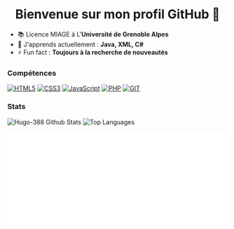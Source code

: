 <body>
<h1 align="center">Bienvenue sur mon profil GitHub 👋</h1>


- 📚 Licence MIAGE à L'**Université de Grenoble Alpes**
- 🌱 J'apprends actuellement : **Java, XML, C#**
- ⚡ Fun fact : **Toujours à la recherche de nouveautés**


### Compétences

<a href="https://developer.mozilla.org/fr/docs/Glossary/HTML5" target="_blank"><img src="https://cdn-icons-png.flaticon.com/512/732/732212.png" alt="HTML5" width="50" height="50"></a>
<a href="https://developer.mozilla.org/fr/docs/Web/CSS" target="_blank"><img src="[https://raw.githubusercontent.com/danielcranney/readme-generator/main/public/icons/skills/css3-colored.svg](https://upload.wikimedia.org/wikipedia/commons/thumb/d/d5/CSS3_logo_and_wordmark.svg/726px-CSS3_logo_and_wordmark.svg.png)" alt="CSS3" width="50" height="50"></a>
<a href="https://developer.mozilla.org/fr/docs/Web/JavaScript" target="_blank"><img src="https://upload.wikimedia.org/wikipedia/commons/thumb/9/99/Unofficial_JavaScript_logo_2.svg/1200px-Unofficial_JavaScript_logo_2.svg.png" alt="JavaScript" width="50" height="50"></a>
<a href="https://www.php.net/" target="_blank"><img src="https://cdn-icons-png.flaticon.com/512/5968/5968332.png" alt="PHP" width="50" height="50"></a>
<a href="https://git-scm.com/" target="_blank"><img src="https://blog.lecacheur.com/wp-content/uploads/2014/10/git_logo.png" alt="GIT" width="50" height="50"></a>


### Stats

<img src="https://github-readme-stats.vercel.app/api?username=Hugo-388&show_icons=true&theme=github_dark" alt="Hugo-388 Github Stats">


<img src="https://github-readme-stats.vercel.app/api/top-langs/?username=Hugo-388&langs_count=10&theme=github_dark&hide_border=true&locale=en&custom_title=Top%20%Langage" alt="Top Languages" >

![Metrics](/metrics.plugin.isocalendar.svg)
